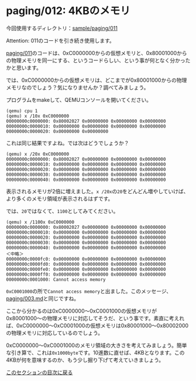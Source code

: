 paging/012: 4KBのメモリ
==========================

今回使用するディレクトリ：[sample/paging/011](https://github.com/PFLab-OS/Toshokan/tree/master/sample/paging/011)

Attention: 011のコードを引き続き使用します。

[paging/011](011.md)のコードは、0xC0000000からの仮想メモリと、0x80001000からの物理メモリを同一にする、というコードらしい、という事が何となく分かったかと思います。

では、0xC0000000からの仮想メモリは、どこまでが0x80001000からの物理メモリなのでしょう？気になりませんか？調べてみましょう。

プログラムをmakeして、QEMUコンソールを開いてください。

```
(qemu) cpu 1
(qemu) x /10x 0xC0000000
00000000c0000000: 0x80002027 0x00000000 0x00000000 0x00000000
00000000c0000010: 0x00000000 0x00000000 0x00000000 0x00000000
00000000c0000020: 0x00000000 0x00000000
```

これは同じ結果ですよね。では次はどうでしょうか？

```
(qemu) x /20x 0xC0000000
00000000c0000000: 0x80002027 0x00000000 0x00000000 0x00000000
00000000c0000010: 0x00000000 0x00000000 0x00000000 0x00000000
00000000c0000020: 0x00000000 0x00000000 0x00000000 0x00000000
00000000c0000030: 0x00000000 0x00000000 0x00000000 0x00000000
00000000c0000040: 0x00000000 0x00000000 0x00000000 0x00000000
```

表示されるメモリが2倍に増えました。`x /20x`の`20`をどんどん増やしていけば、より多くのメモリ領域が表示されるはずです。

では、`20`ではなくて、`1100`としてみてください。

```
(qemu) x /1100x 0xC0000000
00000000c0000000: 0x80002027 0x00000000 0x00000000 0x00000000
00000000c0000010: 0x00000000 0x00000000 0x00000000 0x00000000
00000000c0000020: 0x00000000 0x00000000 0x00000000 0x00000000
00000000c0000030: 0x00000000 0x00000000 0x00000000 0x00000000
00000000c0000040: 0x00000000 0x00000000 0x00000000 0x00000000
＜中略＞
00000000c0000fc0: 0x00000000 0x00000000 0x00000000 0x00000000
00000000c0000fd0: 0x00000000 0x00000000 0x00000000 0x00000000
00000000c0000fe0: 0x00000000 0x00000000 0x00000000 0x00000000
00000000c0000ff0: 0x00000000 0x00000000 0x00000000 0x00000000
00000000c0001000: Cannot access memory
```

`0xC0001000`の所で`Cannot access memory`と出ました。このメッセージ、[paging/003.md](003.md)と同じですね。

ここから分かるのは0xC0000000〜0xC0001000の仮想メモリが0x80001000〜の物理メモリに対応してそうだ、という事です。素直に考えれば、0xC0000000〜0xC0001000の仮想メモリは0x80001000〜0x80002000の物理メモリに対応しているのでしょう。

0xC0000000〜0xC0001000のメモリ領域の大きさを考えてみましょう。簡単な引き算で、これは`0x1000byte`です。10進数に直せば、4KBとなります。この4KBが何を意味するのか、もう少し掘り下げて考えていきましょう。

[このセクションの目次に戻る](index.md)
